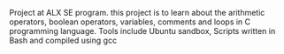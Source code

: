 Project at ALX SE program. this project is to learn about the arithmetic operators, boolean operators, variables, comments and loops in C programming language.
Tools include Ubuntu sandbox, Scripts written in Bash and compiled using gcc
